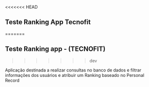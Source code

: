 
<<<<<<< HEAD
## Teste Ranking App Tecnofit
=======
## Teste Ranking app  - (TECNOFIT)
>>>>>>> dev

Aplicação destinada a realizar consultas no banco de dados e filtrar informações dos usuários e atribuir um Ranking baseado no Personal Record
